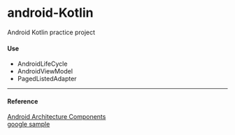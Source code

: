 # android-Kotlin
Android Kotlin practice project

#### Use
- AndroidLifeCycle
- AndroidViewModel
- PagedListedAdapter

----------------------
#### Reference
[Android Architecture Components](https://developer.android.com/topic/libraries/architecture/index.html)   
[google sample](https://github.com/googlesamples/android-architecture-components)
